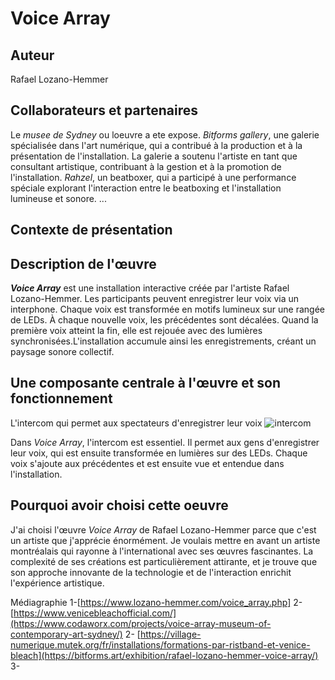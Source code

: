 # Voice Array




## Auteur
Rafael Lozano-Hemmer

## Collaborateurs et partenaires
Le _musee de Sydney_ ou loeuvre a ete expose. 
_Bitforms gallery_, une galerie spécialisée dans l'art numérique, qui a contribué à la production et à la présentation de l'installation. La galerie a soutenu l'artiste en tant que consultant artistique, contribuant à la gestion et à la promotion de l'installation.
_Rahzel_, un beatboxer, qui a participé à une performance spéciale explorant l'interaction entre le beatboxing et l'installation lumineuse et sonore.
...



## Contexte de présentation





## Description de l'œuvre
***Voice Array*** est une installation interactive créée par l'artiste Rafael Lozano-Hemmer. Les participants peuvent enregistrer leur voix via un interphone. Chaque voix est transformée en motifs lumineux sur une rangée de LEDs. À chaque nouvelle voix, les précédentes sont décalées. Quand la première voix atteint la fin, elle est rejouée avec des lumières synchronisées.L'installation accumule ainsi les enregistrements, créant un paysage sonore collectif.





## Une composante centrale à l'œuvre et son fonctionnement
L'intercom qui permet aux spectateurs d'enregistrer leur voix ![intercom](https://github.com/user-attachments/assets/60ab8e08-9d28-4e24-995f-8090f4cde889)



Dans _Voice Array_, l'intercom est essentiel. Il permet aux gens d'enregistrer leur voix, qui est ensuite transformée en lumières sur des LEDs. Chaque voix s'ajoute aux précédentes et est ensuite vue et entendue dans l'installation.







## Pourquoi avoir choisi cette oeuvre
J'ai choisi l'œuvre _Voice Array_ de Rafael Lozano-Hemmer parce que c'est un artiste que j'apprécie énormément. Je voulais mettre en avant un artiste montréalais qui rayonne à l'international avec ses œuvres fascinantes. La complexité de ses créations est particulièrement attirante, et je trouve que son approche innovante de la technologie et de l'interaction enrichit l'expérience artistique.

Médiagraphie
1-[https://www.lozano-hemmer.com/voice_array.php] 2- [https://www.venicebleachofficial.com/](https://www.codaworx.com/projects/voice-array-museum-of-contemporary-art-sydney/) 2- [https://village-numerique.mutek.org/fr/installations/formations-par-ristband-et-venice-bleach](https://bitforms.art/exhibition/rafael-lozano-hemmer-voice-array/) 3- 
